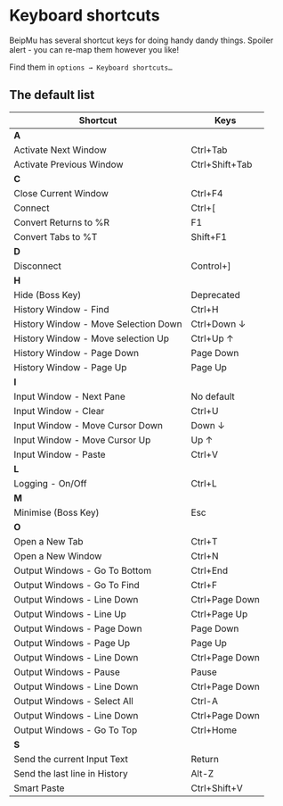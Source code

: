 # Keyboard shortcuts

BeipMu has several shortcut keys for doing handy dandy things. Spoiler alert - you can re-map them however you like!

Find them in `options → Keyboard shortcuts…`

## The default list

| Shortcut  | Keys |
| ------------- | ------------- |
| **A** | |
| Activate Next Window  | Ctrl+Tab  |
| Activate Previous Window  | Ctrl+Shift+Tab  |
| **C** | |
| Close Current Window | Ctrl+F4 |
| Connect | Ctrl+[ |
| Convert Returns to %R | F1 |
| Convert Tabs to %T | Shift+F1 |
| **D** | |
| Disconnect |  Control+] |
| **H** | |
| Hide (Boss Key) | Deprecated |
| History Window - Find | Ctrl+H |
| History Window - Move Selection Down | Ctrl+Down ↓ |
| History Window - Move selection Up | Ctrl+Up ↑ |
| History Window - Page Down | Page Down |
| History Window - Page Up | Page Up |
| **I** | |
| Input Window - Next Pane | No default |
| Input Window - Clear | Ctrl+U |
| Input Window - Move Cursor Down | Down ↓ |
| Input Window - Move Cursor Up | Up ↑  |
| Input Window - Paste | Ctrl+V |
| **L** | |
| Logging - On/Off | Ctrl+L |
| **M** | |
| Minimise (Boss Key) | Esc |
| **O** | |
| Open a New Tab |  Ctrl+T |
| Open a New Window | Ctrl+N |
| Output Windows - Go To Bottom | Ctrl+End |
| Output Windows - Go To Find | Ctrl+F |
| Output Windows - Line Down | Ctrl+Page Down |
| Output Windows - Line Up | Ctrl+Page Up |
| Output Windows - Page Down | Page Down |
| Output Windows - Page Up | Page Up |
| Output Windows - Line Down | Ctrl+Page Down |
| Output Windows - Pause | Pause |
| Output Windows - Line Down | Ctrl+Page Down |
| Output Windows - Select All | Ctrl-A |
| Output Windows - Line Down | Ctrl+Page Down |
| Output Windows - Go To Top | Ctrl+Home |
| **S** | |
| Send the current Input Text | Return |
| Send the last line in  History | Alt-Z |
| Smart Paste | Ctrl+Shift+V |
